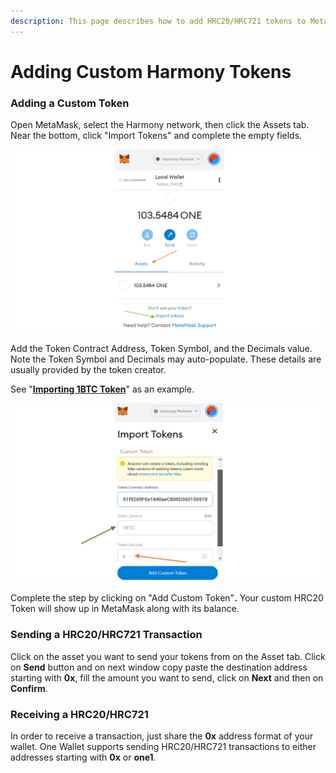 ```yaml
---
description: This page describes how to add HRC20/HRC721 tokens to MetaMask.
---
```


# Adding Custom Harmony Tokens

### Adding a Custom Token

Open MetaMask, select the Harmony network, then click the Assets tab. Near the bottom, click "Import Tokens" and complete the empty fields.&#x20;

![](<../../../../.gitbook/assets/image (301) (1).png>)

Add the Token Contract Address, Token Symbol, and the Decimals value. Note the Token Symbol and Decimals may auto-populate. These details are usually provided by the token creator.&#x20;

See "[**Importing 1BTC Token**](https://docs.harmony.one/home/general/bitcoin-bridge/user-guide/importing-1btc-token)" as an example.

![](<../../../../.gitbook/assets/image (292).png>)

Complete the step by clicking on "Add Custom Token"**.** Your custom HRC20 Token will show up in MetaMask along with its balance.

### Sending a HRC20/HRC721 Transaction

Click on the asset you want to send your tokens from on the Asset tab. Click on **Send** button and on next window copy paste the destination address starting with **0x**, fill the amount you want to send, click on **Next** and then on **Confirm**.

### Receiving a HRC20/HRC721

In order to receive a transaction, just share the **0x** address format of your wallet. One Wallet supports sending HRC20/HRC721 transactions to either addresses starting with **0x** or **one1**.
